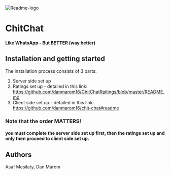 
![Readme-logo](https://user-images.githubusercontent.com/92876036/165103657-3b21e78e-27db-4285-a503-7f6d207bb110.png)

# ChitChat

#### Like WhatsApp - But BETTER (way better)

## Installation and getting started
The installation process consists of 3 parts:
1) Server side set up
2) Ratings set up - detailed in this link: https://github.com/danmarom16/ChitChatRaitings/blob/master/README.md
3) Client side set up - detailed in this link: https://github.com/danmarom16/chit-chat#readme


### Note that the order MATTERS!
#### you must complete the server side set up first, then the ratings set up and only then proceed to client side set up.
## Authors
Asaf Mesilaty, Dan Marom

